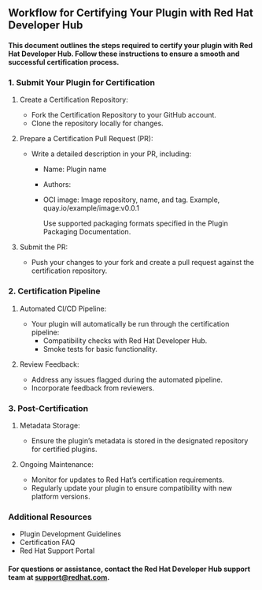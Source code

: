 ## Workflow for Certifying Your Plugin with Red Hat Developer Hub

#### This document outlines the steps required to certify your plugin with Red Hat Developer Hub. Follow these instructions to ensure a smooth and successful certification process.

### 1. Submit Your Plugin for Certification

1. Create a Certification Repository:

    * Fork the Certification Repository to your GitHub account.
    * Clone the repository locally for changes.
    
2. Prepare a Certification Pull Request (PR):

     *  Write a detailed description in your PR, including:
        - Name: Plugin name
        - Authors: <list of authors>
        - OCI image: Image repository, name, and tag. Example, quay.io/example/image:v0.0.1
            
            Use supported packaging formats specified in the Plugin Packaging Documentation.

3. Submit the PR:

    * Push your changes to your fork and create a pull request against the certification repository.

### 2. Certification Pipeline

1. Automated CI/CD Pipeline:

    * Your plugin will automatically be run through the certification pipeline:
        - Compatibility checks with Red Hat Developer Hub.
        - Smoke tests for basic functionality.

2. Review Feedback:

    * Address any issues flagged during the automated pipeline.
    * Incorporate feedback from reviewers.

### 3. Post-Certification

1. Metadata Storage:

    * Ensure the plugin’s metadata is stored in the designated repository for certified plugins.

2. Ongoing Maintenance:

    *  Monitor for updates to Red Hat’s certification requirements.
    * Regularly update your plugin to ensure compatibility with new platform versions.

### Additional Resources
* Plugin Development Guidelines
* Certification FAQ
* Red Hat Support Portal

#### For questions or assistance, contact the Red Hat Developer Hub support team at support@redhat.com.


